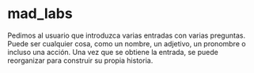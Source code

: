 # mad_labs
Pedimos al usuario que introduzca varias entradas con varias preguntas.
Puede ser cualquier cosa, como un nombre, un adjetivo, un pronombre o incluso una acción. Una vez que se obtiene la entrada, se puede reorganizar para construir su propia historia.
